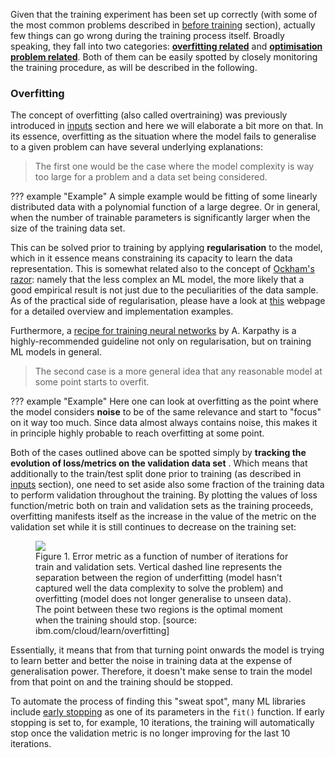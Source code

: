 Given that the training experiment has been set up correctly (with some of the most common problems described in [before training](../before/domains.md) section), actually few things can go wrong during the training process itself. Broadly speaking, they fall into two categories: [**overfitting related**](overfitting.md) and [**optimisation problem related**](opt.md). Both of them can be easily spotted by closely monitoring the training procedure, as will be described in the following. 

### Overfitting
The concept of overfitting (also called overtraining) was previously introduced in [inputs](../before/inputs.md) section and here we will elaborate a bit more on that. In its essence, overfitting as the situation where the model fails to generalise to a given problem can have several underlying explanations:

> The first one would be the case where the model complexity is way too large for a problem and a data set being considered. 

??? example "Example"
    A simple example would be fitting of some linearly distributed data with a polynomial function of a large degree. Or in general, when the number of trainable parameters is significantly larger when the size of the training data set.

This can be solved prior to training by applying **regularisation** to the model, which in it essence means constraining its capacity to learn the data representation. This is somewhat related also to the concept of [Ockham's razor](https://developers.google.com/machine-learning/crash-course/generalization/peril-of-overfitting#ockham): namely that the less complex an ML model, the more likely that a good empirical result is not just due to the peculiarities of the data sample. As of the practical side of regularisation, please have a look at [this](https://ml-cheatsheet.readthedocs.io/en/latest/regularization.html) webpage for a detailed overview and implementation examples. 

Furthermore, a [recipe for training neural networks](http://karpathy.github.io/2019/04/25/recipe/) by A. Karpathy is a highly-recommended guideline not only on regularisation, but on training ML models in general.

> The second case is a more general idea that any reasonable model at some point starts to overfit. 

??? example "Example"
    Here one can look at overfitting as the point where the model considers **noise** to be of the same relevance and start to "focus" on it way too much. Since data almost always contains noise, this makes it in principle highly probable to reach overfitting at some point.   

Both of the cases outlined above can be spotted simply by **tracking the evolution of loss/metrics on the validation data set** . Which means that additionally to the train/test split done prior to training (as described in [inputs](../before/inputs.md) section), one need to set aside also some fraction of the training data to perform validation throughout the training. By plotting the values of loss function/metric both on train and validation sets as the training proceeds, overfitting manifests itself as the increase in the value of the metric on the validation set while it is still continues to decrease on the training set:

<figure>
<img src="../../../images/validation/overfitting_1.webp"/>
<figcaption>Figure 1.  Error metric as a function of number of iterations for train and validation sets. Vertical dashed line represents the separation between the region of underfitting (model hasn't captured well the data complexity to solve the problem) and overfitting (model does not longer generalise to unseen data). The point between these two regions is the optimal moment when the training should stop. [source: ibm.com/cloud/learn/overfitting]</figcaption>
</figure>

 Essentially, it means that from that turning point onwards the model is trying to learn better and better the noise in training data at the expense of generalisation power. Therefore, it doesn't make sense to train the model from that point on and the training should be stopped. 
 
 To automate the process of finding this "sweat spot", many ML libraries include [early stopping](https://en.wikipedia.org/wiki/Early_stopping) as one of its parameters in the `fit()` function. If early stopping is set to, for example, 10 iterations, the training will automatically stop once the validation metric is no longer improving for the last 10 iterations.  